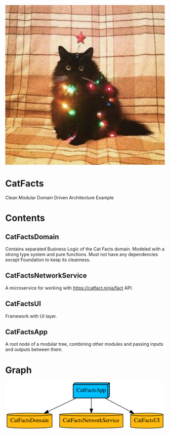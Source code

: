 ![graph](Targets/CatFactsApp/Resources/Media.xcassets/AppIcon.appiconset/1024.png)

# CatFacts
Clean Modular Domain Driven Architecture Example

# Contents
## CatFactsDomain
Contains separated Business Logic of the Cat Facts domain.
Modeled with a strong type system and pure functions.
Must not have any dependencies except Foundation to keep its cleanness.

## CatFactsNetworkService
A microservice for working with https://catfact.ninja/fact API.

## CatFactsUI
Framework with UI layer.

## CatFactsApp
A root node of a modular tree, combining other modules and passing inputs and outputs between them.

# Graph
![graph](graph.png)
